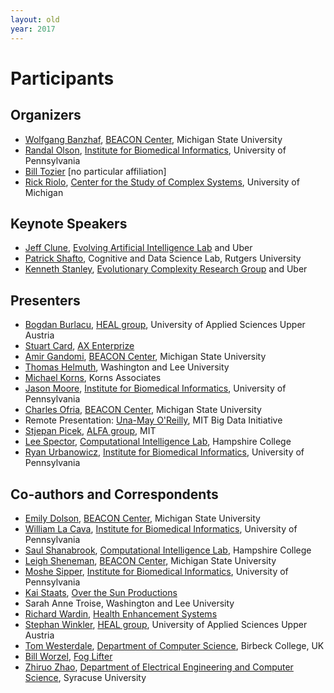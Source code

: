 ```yaml
---
layout: old
year: 2017
---
```


# Participants

## Organizers

- [Wolfgang Banzhaf](http://www.cse.msu.edu/~banzhafw/), [BEACON Center](https://www3.beacon-center.org/), Michigan State University
- [Randal Olson](http://www.randalolson.com), [Institute for Biomedical Informatics](http://upibi.org), University of Pennsylvania
- [Bill Tozier](http://vaguery.github.io) [no particular affiliation]
- [Rick Riolo](https://lsa.umich.edu/cscs/people/affiliated-faculty/rlriolo.html), [Center for the Study of Complex Systems](https://lsa.umich.edu/cscs), University of Michigan

## Keynote Speakers

- [Jeff Clune](http://jeffclune.com/), [Evolving Artificial Intelligence Lab](http://www.evolvingai.org) and Uber
- [Patrick Shafto](http://shaftolab.com), Cognitive and Data Science Lab, Rutgers University
- [Kenneth Stanley](http://www.cs.ucf.edu/~kstanley/), [Evolutionary Complexity Research Group](http://eplex.cs.ucf.edu) and Uber

## Presenters

- [Bogdan Burlacu](http://heal.heuristiclab.com/team/burlacu), [HEAL group](http://heal.heuristiclab.com/team/burlacu), University of Applied Sciences Upper Austria
- [Stuart Card](https://www.researchgate.net/profile/Stuart_Card3), [AX Enterprize](http://axenterprize.com/)
- [Amir Gandomi](http://gandomi.beacon-center.org/), [BEACON Center](https://www3.beacon-center.org/), Michigan State University
- [Thomas Helmuth](https://www.wlu.edu/computer-science/faculty-and-staff/profile?ID=x13084), Washington and Lee University
- [Michael Korns](http://korns.com/), Korns Associates
- [Jason Moore](https://www.med.upenn.edu/apps/faculty/index.php/g275/p8803452), [Institute for Biomedical Informatics](http://upibi.org/), University of Pennsylvania
- [Charles Ofria](http://www.ofria.com/), [BEACON Center](https://www3.beacon-center.org/), Michigan State University
- Remote Presentation: [Una-May O'Reilly](http://bigdata.csail.mit.edu/user/39), MIT Big Data Initiative
- [Stjepan Picek](https://scholar.google.com/citations?user=C1enS8IAAAAJ), [ALFA group](http://alfagroup.csail.mit.edu/12.x/tiki-index.php), MIT
- [Lee Spector](http://faculty.hampshire.edu/lspector/), [Computational Intelligence Lab](http://faculty.hampshire.edu/lspector/ici.html), Hampshire College
- [Ryan Urbanowicz](http://ryanurbanowicz.com/), [Institute for Biomedical Informatics](http://upibi.org), University of Pennsylvania

## Co-authors and Correspondents

- [Emily Dolson](http://cse.msu.edu/~dolsonem/), [BEACON Center](https://www3.beacon-center.org/), Michigan State University
- [William La Cava](http://www.williamlacava.com/), [Institute for Biomedical Informatics](http://upibi.org), University of Pennsylvania
- [Saul Shanabrook](https://about.me/shanabrook), [Computational Intelligence Lab](http://faculty.hampshire.edu/lspector/ici.html), Hampshire College
- [Leigh Sheneman](http://www.leighsheneman.com/), [BEACON Center](https://www3.beacon-center.org/), Michigan State University
- [Moshe Sipper](http://www.moshesipper.com/), [Institute for Biomedical Informatics](http://upibi.org), University of Pennsylvania
- [Kai Staats](https://overthesun.com/kai-staats/), [Over the Sun Productions](https://overthesun.com/)
- Sarah Anne Troise, Washington and Lee University
- [Richard Wardin](https://www.linkedin.com/in/richard-wardin-4064037a/), [Health Enhancement Systems](https://www.hesonline.com/)
- [Stephan Winkler](http://heal.heuristiclab.com/team/winkler), [HEAL group](http://heal.heuristiclab.com/team/burlacu), University of Applied Sciences Upper Austria
- [Tom Westerdale](http://www.dcs.bbk.ac.uk/~tom/), [Department of Computer Science](http://www.dcs.bbk.ac.uk), Birbeck College, UK
- [Bill Worzel](https://www.linkedin.com/in/bill-worzel-4b39b412/), [Fog Lifter](http://www.fog-lifter.com/)
- [Zhiruo Zhao](https://www.researchgate.net/profile/Zhiruo_Zhao), [Department of Electrical Engineering and Computer Science](http://eng-cs.syr.edu/our-departments/electrical-engineering-and-computer-science/), Syracuse University
